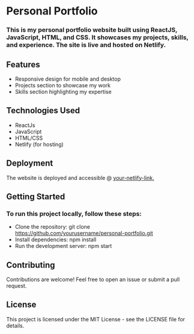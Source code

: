 # Personal Portfolio


### This is my personal portfolio website built using ReactJS, JavaScript, HTML, and CSS. It showcases my projects, skills, and experience. The site is live and hosted on Netlify.

## Features
* Responsive design for mobile and desktop
* Projects section to showcase my work
* Skills section highlighting my expertise
  
## Technologies Used
* ReactJs
* JavaScript
* HTML/CSS
* Netlify (for hosting)
  
## Deployment
The website is deployed and accessible @ [your-netlify-link.](https://charliegale.netlify.app/)

## Getting Started
### To run this project locally, follow these steps:

* Clone the repository: git clone https://github.com/yourusername/personal-portfolio.git
* Install dependencies: npm install
* Run the development server: npm start
  
## Contributing
 Contributions are welcome! Feel free to open an issue or submit a pull request.

## License
This project is licensed under the MIT License - see the LICENSE file for details.
